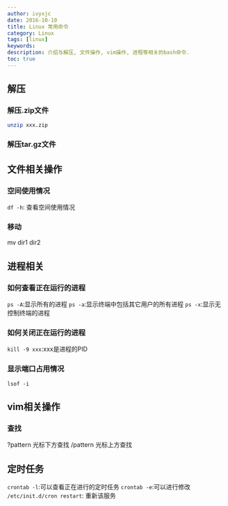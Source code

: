 ```yaml
---
author: ivyxjc
date: 2016-10-10
title: Linux 常用命令
category: Linux
tags: [linux]
keywords:
description: 介绍与解压, 文件操作, vim操作, 进程等相关的bash命令.
toc: true
---
```


## 解压

### 解压.zip文件

```bash
unzip xxx.zip
```

### 解压tar.gz文件


## 文件相关操作

### 空间使用情况

`df -h`: 查看空间使用情况
### 移动


mv dir1 dir2

## 进程相关

### 如何查看正在运行的进程

`ps -A`:显示所有的进程
`ps -a`:显示终端中包括其它用户的所有进程
`ps -x`:显示无控制终端的进程

### 如何关闭正在运行的进程

`kill -9 xxx`:xxx是进程的PID

### 显示端口占用情况

`lsof -i`

## vim相关操作

### 查找

?pattern 光标下方查找
/pattern 光标上方查找


## 定时任务

`crontab -l`:可以查看正在进行的定时任务
`crontab -e`:可以进行修改
`/etc/init.d/cron restart`: 重新该服务
